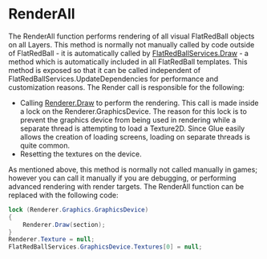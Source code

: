 # RenderAll

The RenderAll function performs rendering of all visual FlatRedBall objects on all Layers. This method is normally not manually called by code outside of FlatRedBall - it is automatically called by [FlatRedBallServices.Draw](draw.md) - a method which is automatically included in all FlatRedBall templates. This method is exposed so that it can be called independent of FlatRedBallServices.UpdateDependencies for performance and customization reasons. The Render call is responsible for the following:

* Calling [Renderer.Draw](../graphics/renderer/draw.md) to perform the rendering. This call is made inside a lock on the Renderer.GraphicsDevice. The reason for this lock is to prevent the graphics device from being used in rendering while a separate thread is attempting to load a Texture2D. Since Glue easily allows the creation of loading screens, loading on separate threads is quite common.
* Resetting the textures on the device.

As mentioned above, this method is normally not called manually in games; however you can call it manually if you are debugging, or performing advanced rendering with render targets. The RenderAll function can be replaced with the following code:

```csharp
lock (Renderer.Graphics.GraphicsDevice)
{
    Renderer.Draw(section);
}
Renderer.Texture = null;
FlatRedBallServices.GraphicsDevice.Textures[0] = null;
```
